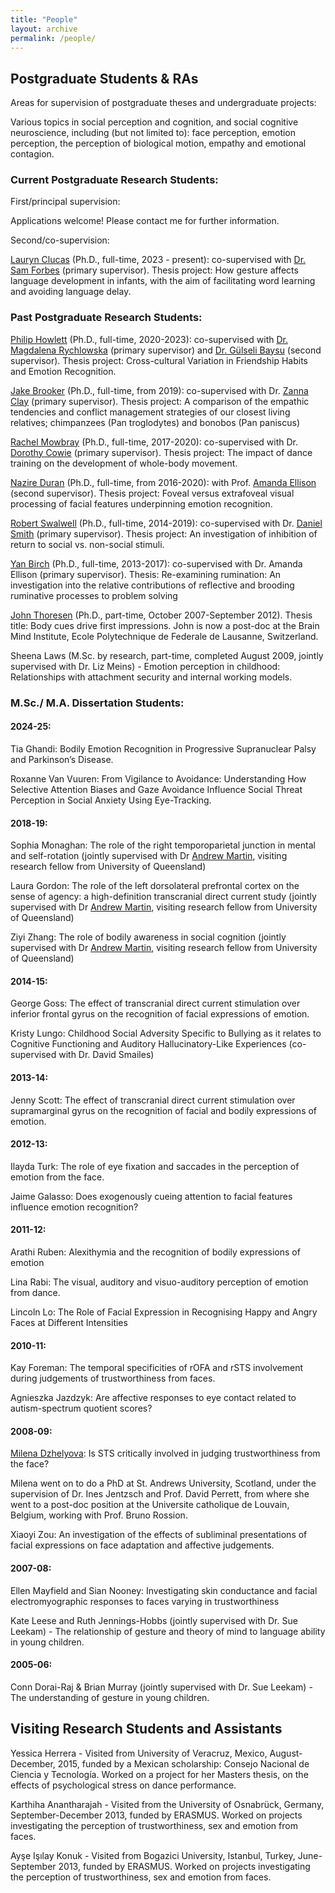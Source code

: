 ```yaml
---
title: "People"
layout: archive
permalink: /people/
---
```


## Postgraduate Students & RAs

Areas for supervision of postgraduate theses and undergraduate projects:

Various topics in social perception and cognition, and social cognitive neuroscience, including (but not limited to): face perception, emotion perception, the perception of biological motion, empathy and emotional contagion.


### Current Postgraduate Research Students:
First/principal supervision:

Applications welcome! Please contact me for further information.

Second/co-supervision:

[Lauryn Clucas](https://www.durham.ac.uk/staff/lauryn-j-clucas/) (Ph.D., full-time, 2023 - present): co-supervised with [Dr. Sam Forbes](https://www.durham.ac.uk/staff/samuel-forbes/) (primary supervisor). Thesis project: How gesture affects language development in infants, with the aim of facilitating word learning and avoiding language delay.

### Past Postgraduate Research Students:
[Philip Howlett](https://pure.qub.ac.uk/en/persons/philip-howlett) (Ph.D., full-time, 2020-2023): co-supervised with [Dr. Magdalena Rychlowska](https://pure.qub.ac.uk/en/persons/magdalena-rychlowska) (primary supervisor) and [Dr. Gülseli Baysu](https://pure.qub.ac.uk/en/persons/g%C3%BClseli-baysu) (second supervisor). Thesis project: Cross-cultural Variation in Friendship Habits and Emotion Recognition.

[Jake Brooker](https://www.dur.ac.uk/psychology/staff/profile/?id=17969) (Ph.D., full-time, from 2019): co-supervised with Dr. [Zanna Clay](https://www.dur.ac.uk/research/directory/staff/?id=16059) (primary supervisor). Thesis project: A comparison of the empathic tendencies and conflict management strategies of our closest living relatives; chimpanzees (Pan troglodytes) and bonobos (Pan paniscus)

[Rachel Mowbray](https://www.countydurhamsport.com/meet-the-team/rachel-mowbray/) (Ph.D., full-time, 2017-2020): co-supervised with Dr. [Dorothy Cowie](https://www.dur.ac.uk/psychology/staff/profile/?id=11703) (primary supervisor). Thesis project: The impact of dance training on the development of whole-body movement.

[Nazire Duran](https://www.dur.ac.uk/psychology/staff/profile/?id=15229) (Ph.D., full-time, from 2016-2020): with Prof. [Amanda Ellison](https://www.dur.ac.uk/psychology/staff/profile/?id=1932) (second supervisor). Thesis project: Foveal versus extrafoveal visual processing of facial features underpinning emotion recognition.

[Robert Swalwell](https://www.dur.ac.uk/psychology/staff/profile/?id=13485) (Ph.D., full-time, 2014-2019): co-supervised with Dr. [Daniel Smith](https://www.dur.ac.uk/psychology/staff/profile/?id=2836) (primary supervisor). Thesis project: An investigation of inhibition of return to social vs. non-social stimuli.

[Yan Birch](https://www.researchgate.net/profile/Yan_Birch "Yan Birch") (Ph.D., full-time, 2013-2017): co-supervised with Dr. Amanda Ellison (primary supervisor). Thesis: Re-examining rumination: An investigation into the relative contributions of reflective and brooding ruminative processes to problem solving

[John Thoresen](http://epfl.academia.edu/JohnThoresen "John Thoresen") (Ph.D., part-time, October 2007-September 2012). Thesis title: Body cues drive first impressions. John is now a post-doc at the Brain Mind Institute, Ecole Polytechnique de Federale de Lausanne, Switzerland.

Sheena Laws (M.Sc. by research, part-time, completed August 2009, jointly supervised with Dr. Liz Meins) - Emotion perception in childhood: Relationships with attachment security and internal working models.


### M.Sc./ M.A. Dissertation Students:

#### 2024-25:
Tia Ghandi: Bodily Emotion Recognition in Progressive Supranuclear Palsy and Parkinson’s Disease.

Roxanne Van Vuuren: From Vigilance to Avoidance: Understanding How Selective Attention Biases and Gaze Avoidance Influence Social Threat Perception in Social Anxiety Using Eye-Tracking.

#### 2018-19:
Sophia Monaghan: The role of the right temporoparietal junction in mental and self-rotation (jointly supervised with Dr [Andrew Martin](https://scholar.google.co.uk/citations?user=YcjFXKkAAAAJ&hl=en), visiting research fellow from University of Queensland)

Laura Gordon: The role of the left dorsolateral prefrontal cortex on the sense of agency: a high-definition transcranial direct current study (jointly supervised with Dr [Andrew Martin](https://scholar.google.co.uk/citations?user=YcjFXKkAAAAJ&hl=en), visiting research fellow from University of Queensland)

Ziyi Zhang: The role of bodily awareness in social cognition (jointly supervised with Dr [Andrew Martin](https://scholar.google.co.uk/citations?user=YcjFXKkAAAAJ&hl=en), visiting research fellow from University of Queensland)

#### 2014-15:

George Goss: The effect of transcranial direct current stimulation over inferior frontal gyrus on the recognition of facial expressions of emotion.

Kristy Lungo: Childhood Social Adversity Specific to Bullying as it relates to Cognitive Functioning and Auditory Hallucinatory-Like Experiences (co-supervised with Dr. David Smailes)

#### 2013-14:

Jenny Scott: The effect of transcranial direct current stimulation over supramarginal gyrus on the recognition of facial and bodily expressions of emotion.

#### 2012-13:

Ilayda Turk: The role of eye fixation and saccades in the perception of emotion from the face.

Jaime Galasso: Does exogenously cueing attention to facial features influence emotion recognition?

#### 2011-12:

Arathi Ruben: Alexithymia and the recognition of bodily expressions of emotion

Lina Rabi: The visual, auditory and visuo-auditory perception of emotion from dance.

Lincoln Lo: The Role of Facial Expression in Recognising Happy and Angry Faces at Different Intensities

#### 2010-11:

Kay Foreman: The temporal specificities of rOFA and rSTS involvement during judgements of trustworthiness from faces.

Agnieszka Jazdzyk: Are affective responses to eye contact related to autism-spectrum quotient scores?

#### 2008-09:

[Milena Dzhelyova](https://scholar.google.co.uk/citations?user=As6mn30AAAAJ&hl=en "Milena Dzhelyova"): Is STS critically involved in judging trustworthiness from the face?

  Milena went on to do a PhD at St. Andrews University, Scotland, under the supervision of Dr. Ines Jentzsch and Prof. David Perrett, from where she went to a post-doc position at the Universite catholique de Louvain, Belgium, working with Prof. Bruno Rossion.

Xiaoyi Zou: An investigation of the effects of subliminal presentations of facial expressions on face adaptation and affective judgements.

#### 2007-08:

Ellen Mayfield and Sian Nooney: Investigating skin conductance and facial electromyographic responses to faces varying in trustworthiness

Kate Leese and Ruth Jennings-Hobbs (jointly supervised with Dr. Sue Leekam) - The relationship of gesture and theory of mind to language ability in young children.

#### 2005-06:

Conn Dorai-Raj & Brian Murray (jointly supervised with Dr. Sue Leekam) - The understanding of gesture in young children.


## Visiting Research Students and Assistants

Yessica Herrera - Visited from University of Veracruz, Mexico, August-December, 2015, funded by a Mexican scholarship: Consejo Nacional de Ciencia y Tecnología. Worked on a project for her Masters thesis, on the effects of psychological stress on dance performance.

Karthiha Anantharajah - Visited from the University of Osnabrück, Germany, September-December 2013, funded by ERASMUS. Worked on projects investigating the perception of trustworthiness, sex and emotion from faces.

Ayşe Işılay Konuk - Visited from Bogazici University, Istanbul, Turkey, June-September 2013, funded by ERASMUS. Worked on projects investigating the perception of trustworthiness, sex and emotion from faces.


